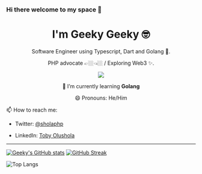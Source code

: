 ### Hi there welcome to my space 👋
<h1 align='center'>I'm Geeky Geeky 🤓 </h1>

<p align='center'>Software Engineer using Typescript, Dart and Golang 💙.</p>
<p align='center'>PHP advocate 👉🏼👈🏼 / Exploring Web3 ✨. </p>

<p align='center'>
 <img src="https://gpvc.arturio.dev/geekygeeky" />
</p>
<p align='center'> 🌱 I’m currently learning <strong>Golang</strong> </p>
<p align='center'> 😄 Pronouns: He/Him  </p>

📫 How to reach me:

* Twitter: [@sholaphp](https://twitter.com/sholaphp)

* LinkedIn: [Toby Olushola](https://linkedin.com/in/toby-olushola-1266a7246)
<hr/>

[![Geeky's GitHub stats](https://github-readme-stats.vercel.app/api?username=Geekygeeky&show_icons=true&theme=merko&card_width=100)](https://github.com/Geekygeeky/github-readme-stats)
[![GitHub Streak](https://github-readme-streak-stats.herokuapp.com?user=Geekygeeky&theme=synthwave&hide_border=true&date_format=M%20j%5B%2C%20Y%5D)](https://git.io/streak-stats) 

![Top Langs](https://github-readme-stats.vercel.app/api/top-langs/?username=Geekygeeky&theme=tokyonight)


<!--
**GeekyGeeky/GeekyGeeky** is a ✨ _special_ ✨ repository because its `README.md` (this file) appears on your GitHub profile.

Here are some ideas to get you started:

- 🔭 I’m currently working on ...

- 👯 I’m looking to collaborate on ...
- 🤔 I’m looking for help with ...
- 💬 Ask me about ...
- 
- 
- ⚡ Fun fact: ...
-->
